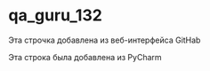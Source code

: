 # qa_guru_132

Эта строчка добавлена из веб-интерфейса GitHab


Эта строка была добавлена из PyCharm